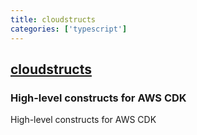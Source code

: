 ```yaml
---
title: cloudstructs
categories: ['typescript']
---
```

## [cloudstructs](https://github.com/jogold/cloudstructs)

### High-level constructs for AWS CDK


High-level constructs for AWS CDK
